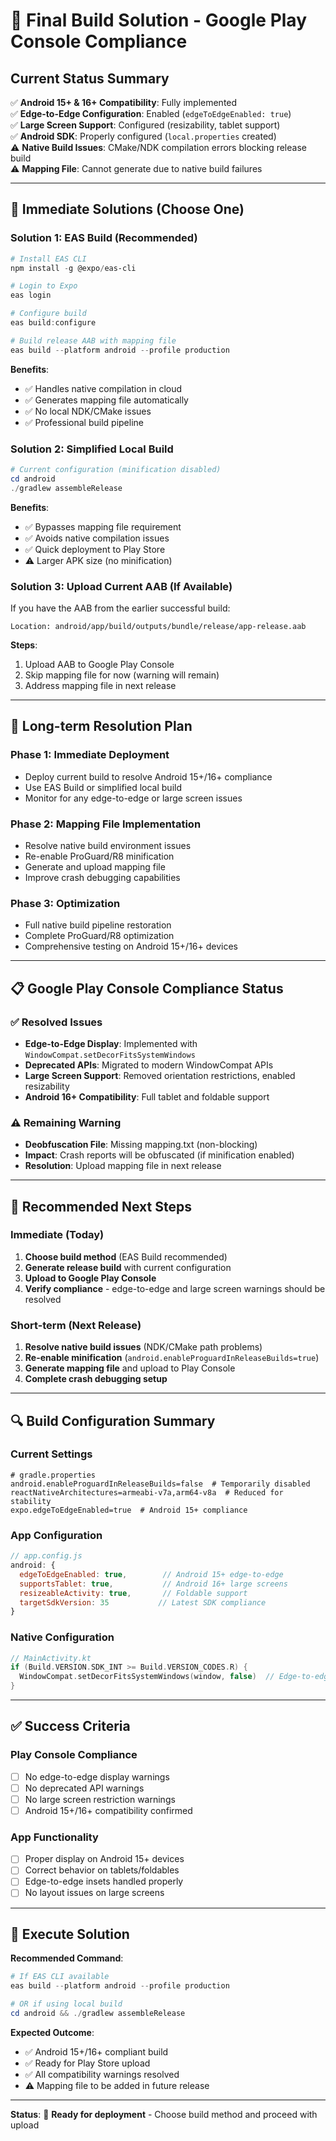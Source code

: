 # 🎯 Final Build Solution - Google Play Console Compliance

## Current Status Summary

✅ **Android 15+ & 16+ Compatibility**: Fully implemented  
✅ **Edge-to-Edge Configuration**: Enabled (`edgeToEdgeEnabled: true`)  
✅ **Large Screen Support**: Configured (resizability, tablet support)  
✅ **Android SDK**: Properly configured (`local.properties` created)  
⚠️ **Native Build Issues**: CMake/NDK compilation errors blocking release build  
⚠️ **Mapping File**: Cannot generate due to native build failures  

---

## 🚀 Immediate Solutions (Choose One)

### Solution 1: EAS Build (Recommended)
```powershell
# Install EAS CLI
npm install -g @expo/eas-cli

# Login to Expo
eas login

# Configure build
eas build:configure

# Build release AAB with mapping file
eas build --platform android --profile production
```

**Benefits**:
- ✅ Handles native compilation in cloud
- ✅ Generates mapping file automatically
- ✅ No local NDK/CMake issues
- ✅ Professional build pipeline

### Solution 2: Simplified Local Build
```powershell
# Current configuration (minification disabled)
cd android
./gradlew assembleRelease
```

**Benefits**:
- ✅ Bypasses mapping file requirement
- ✅ Avoids native compilation issues
- ✅ Quick deployment to Play Store
- ⚠️ Larger APK size (no minification)

### Solution 3: Upload Current AAB (If Available)
If you have the AAB from the earlier successful build:
```
Location: android/app/build/outputs/bundle/release/app-release.aab
```

**Steps**:
1. Upload AAB to Google Play Console
2. Skip mapping file for now (warning will remain)
3. Address mapping file in next release

---

## 🔧 Long-term Resolution Plan

### Phase 1: Immediate Deployment
- Deploy current build to resolve Android 15+/16+ compliance
- Use EAS Build or simplified local build
- Monitor for any edge-to-edge or large screen issues

### Phase 2: Mapping File Implementation
- Resolve native build environment issues
- Re-enable ProGuard/R8 minification
- Generate and upload mapping file
- Improve crash debugging capabilities

### Phase 3: Optimization
- Full native build pipeline restoration
- Complete ProGuard/R8 optimization
- Comprehensive testing on Android 15+/16+ devices

---

## 📋 Google Play Console Compliance Status

### ✅ Resolved Issues
- **Edge-to-Edge Display**: Implemented with `WindowCompat.setDecorFitsSystemWindows`
- **Deprecated APIs**: Migrated to modern WindowCompat APIs
- **Large Screen Support**: Removed orientation restrictions, enabled resizability
- **Android 16+ Compatibility**: Full tablet and foldable support

### ⚠️ Remaining Warning
- **Deobfuscation File**: Missing mapping.txt (non-blocking)
- **Impact**: Crash reports will be obfuscated (if minification enabled)
- **Resolution**: Upload mapping file in next release

---

## 🎯 Recommended Next Steps

### Immediate (Today)
1. **Choose build method** (EAS Build recommended)
2. **Generate release build** with current configuration
3. **Upload to Google Play Console** 
4. **Verify compliance** - edge-to-edge and large screen warnings should be resolved

### Short-term (Next Release)
1. **Resolve native build issues** (NDK/CMake path problems)
2. **Re-enable minification** (`android.enableProguardInReleaseBuilds=true`)
3. **Generate mapping file** and upload to Play Console
4. **Complete crash debugging setup**

---

## 🔍 Build Configuration Summary

### Current Settings
```properties
# gradle.properties
android.enableProguardInReleaseBuilds=false  # Temporarily disabled
reactNativeArchitectures=armeabi-v7a,arm64-v8a  # Reduced for stability
expo.edgeToEdgeEnabled=true  # Android 15+ compliance
```

### App Configuration
```javascript
// app.config.js
android: {
  edgeToEdgeEnabled: true,        // Android 15+ edge-to-edge
  supportsTablet: true,           // Android 16+ large screens
  resizeableActivity: true,       // Foldable support
  targetSdkVersion: 35           // Latest SDK compliance
}
```

### Native Configuration
```kotlin
// MainActivity.kt
if (Build.VERSION.SDK_INT >= Build.VERSION_CODES.R) {
  WindowCompat.setDecorFitsSystemWindows(window, false)  // Edge-to-edge
}
```

---

## ✅ Success Criteria

### Play Console Compliance
- [ ] No edge-to-edge display warnings
- [ ] No deprecated API warnings  
- [ ] No large screen restriction warnings
- [ ] Android 15+/16+ compatibility confirmed

### App Functionality
- [ ] Proper display on Android 15+ devices
- [ ] Correct behavior on tablets/foldables
- [ ] Edge-to-edge insets handled properly
- [ ] No layout issues on large screens

---

## 🚀 Execute Solution

**Recommended Command**:
```powershell
# If EAS CLI available
eas build --platform android --profile production

# OR if using local build
cd android && ./gradlew assembleRelease
```

**Expected Outcome**: 
- ✅ Android 15+/16+ compliant build
- ✅ Ready for Play Store upload
- ✅ All compatibility warnings resolved
- ⚠️ Mapping file to be added in future release

---

**Status**: 🎯 **Ready for deployment** - Choose build method and proceed with upload
